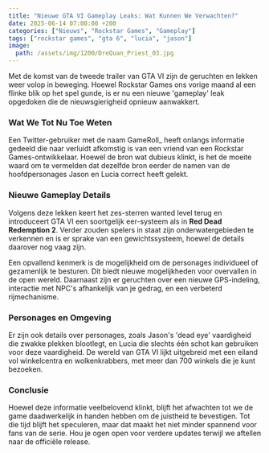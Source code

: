 ```yaml
---
title: "Nieuwe GTA VI Gameplay Leaks: Wat Kunnen We Verwachten?"
date: 2025-06-14 07:00:00 +200
categories: ["Nieuws", "Rockstar Games", "Gameplay"]
tags: ["rockstar games", "gta 6", "lucia", "jason"]
image:
  path: /assets/img/1200/DreQuan_Priest_03.jpg
---
```


Met de komst van de tweede trailer van GTA VI zijn de geruchten en lekken weer volop in beweging. Hoewel Rockstar Games ons vorige maand al een flinke blik op het spel gunde, is er nu een nieuwe 'gameplay' leak opgedoken die de nieuwsgierigheid opnieuw aanwakkert.

### Wat We Tot Nu Toe Weten

Een Twitter-gebruiker met de naam GameRoll_ heeft onlangs informatie gedeeld die naar verluidt afkomstig is van een vriend van een Rockstar Games-ontwikkelaar. Hoewel de bron wat dubieus klinkt, is het de moeite waard om te vermelden dat dezelfde bron eerder de namen van de hoofdpersonages Jason en Lucia correct heeft gelekt.

### Nieuwe Gameplay Details

Volgens deze lekken keert het zes-sterren wanted level terug en introduceert GTA VI een soortgelijk eer-systeem als in **Red Dead Redemption 2**. Verder zouden spelers in staat zijn onderwatergebieden te verkennen en is er sprake van een gewichtssysteem, hoewel de details daarover nog vaag zijn.

Een opvallend kenmerk is de mogelijkheid om de personages individueel of gezamenlijk te besturen. Dit biedt nieuwe mogelijkheden voor overvallen in de open wereld. Daarnaast zijn er geruchten over een nieuwe GPS-indeling, interactie met NPC's afhankelijk van je gedrag, en een verbeterd rijmechanisme.

### Personages en Omgeving

Er zijn ook details over personages, zoals Jason's 'dead eye' vaardigheid die zwakke plekken blootlegt, en Lucia die slechts één schot kan gebruiken voor deze vaardigheid. De wereld van GTA VI lijkt uitgebreid met een eiland vol winkelcentra en wolkenkrabbers, met meer dan 700 winkels die je kunt bezoeken.

### Conclusie

Hoewel deze informatie veelbelovend klinkt, blijft het afwachten tot we de game daadwerkelijk in handen hebben om de juistheid te bevestigen. Tot die tijd blijft het speculeren, maar dat maakt het niet minder spannend voor fans van de serie. Hou je ogen open voor verdere updates terwijl we aftellen naar de officiële release.